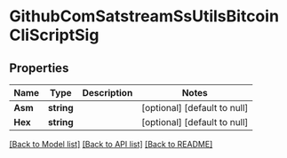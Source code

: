 # GithubComSatstreamSsUtilsBitcoinCliScriptSig

## Properties
Name | Type | Description | Notes
------------ | ------------- | ------------- | -------------
**Asm** | **string** |  | [optional] [default to null]
**Hex** | **string** |  | [optional] [default to null]

[[Back to Model list]](../README.md#documentation-for-models) [[Back to API list]](../README.md#documentation-for-api-endpoints) [[Back to README]](../README.md)

